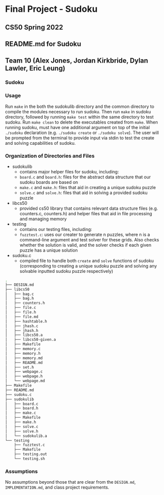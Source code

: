 # Final Project - Sudoku
## CS50 Spring 2022

## README.md for Sudoku
## Team 10 (Alex Jones, Jordan Kirkbride, Dylan Lawler, Eric Leung)

### Sudoku

### Usage
Run `make` in the both the sudokulib directory and the common directory to compile the
modules necessary to run sudoku. Then run `make` in sudoku directory, followed by running 
`make test` within the same directory to test sudoku. Run `make clean` to delete the 
executables created from `make`. When running sudoku, must have one additional argument on top of the initial `./sudoku` declaration (e.g. `./sudoku create` or `./sudoku solve`).
The user will be prompted from the terminal to provide input via stdin to test the create and solving capabilities of sudoku.

### Organization of Directories and Files
* sudokulib
    - contains major helper files for sudoku, including:
    - `board.c` and `board.h`: files for the abstract data structure that our sudoku boards are based on
    - `make.c` and `make.h`: files that aid in creating a unique sudoku puzzle
    - `solve.c` and `solve.h`: files that aid in solving a provided sudoku puzzle
* libcs50
    - provided cs50 library that contains relevant data structure files (e.g. counters.c, counters.h) and helper 
    files that aid in file processing and managing memory
* testing
    - contains our testing files, including:
    - `fuzztest.c`: uses our creater to generate n puzzles, where n is a command-line argument and test solver for these grids. Also checks whether the solution is valid, and the solver checks if each given puzzle has a unique solution
* sudoku.c
    - compiled file to handle both `create` and `solve` functions of sudoku (corresponding to creating a unique sudoku puzzle and solving any solvable inputted sudoku puzzle respectively)

```bash
.
├── DESIGN.md
├── libcs50
│   ├── bag.c
│   ├── bag.h
│   ├── counters.h
│   ├── file.c
│   ├── file.h
│   ├── file.md
│   ├── hashtable.h
│   ├── jhash.c
│   ├── jhash.h
│   ├── libcs50.a
│   ├── libcs50-given.a
│   ├── Makefile
│   ├── memory.c
│   ├── memory.h
│   ├── memory.md
│   ├── README.md
│   ├── set.h
│   ├── webpage.c
│   ├── webpage.h
│   └── webpage.md
├── Makefile
├── README.md
├── sudoku.c
├── sudokulib
│   ├── board.c
│   ├── board.h
│   ├── make.c
│   ├── Makefile
│   ├── make.h
│   ├── solve.c
│   ├── solve.h
│   └── sudokulib.a
└── testing
    ├── fuzztest.c
    ├── Makefile
    ├── testing.out
    └── testing.sh
```

### Assumptions
No assumptions beyond those that are clear from the `DESIGN.md`, `IMPLEMENTATION.md`, and class project requirements. 
